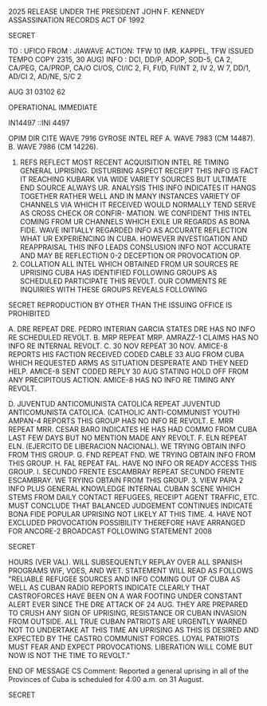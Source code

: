 2025 RELEASE UNDER THE PRESIDENT JOHN F. KENNEDY ASSASSINATION RECORDS ACT OF 1992

SECRET

TO : UFICO
FROM : JIAWAVE
ACTION: TFW 10 (MR. KAPPEL, TFW ISSUED TEMPO COPY 2315, 30 AUG)
INFO : DCI, DD/P, ADOP, SOD-5, CA 2, CA/PEG, CA/PROP, CA/O
CI/OS, CI/IC 2, FI, FI/D, FI/INT 2, IV 2, W 7,
DD/1, AD/CI 2, AD/NE, S/C 2

AUG 31 03102 62

OPERATIONAL IMMEDIATE

IN14497
::INI 4497

OPIM DIR CITE WAVE 7916
GYROSE INTEL
REF A. WAVE 7983 (CM 14487).
B. WAVE 7986 (CM 14226).
1. REFS REFLECT MOST RECENT ACQUISITION INTEL RE TIMING
GENERAL UPRISING. DISTURBING ASPECT RECEIPT THIS INFO IS FACT
IT REACHING KUBARK VIA WIDE VARIETY SOURCES BUT ULTIMATE END
SOURCE ALWAYS UR. ANALYSIS THIS INFO INDICATES IT HANGS TOGETHER
RATHER WELL AND IN MANY INSTANCES VARIETY OF CHANNELS VIA WHICH
IT RECEIVED WOULD NORMALLY TEND SERVE AS CROSS CHECK OR CONFIR-
MATION. WE CONFIDENT THIS INTEL COMING FROM UR CHANNELS WHICH EXILE
UR REGARDS AS BONA FIDE. WAVE INITIALLY REGARDED INFO AS ACCURATE
REFLECTION WHAT UR EXPERIENCING IN CUBA. HOWEVER INVESTIGATION
AND REAPPRAISAL THIS INFO LEADS CONSLUSION INFO NOT ACCURATE AND
MAY BE REFLECTION 0-2 DECEPTION OR PROVOCATION OP.
2. COLLATION ALL INTEL WHICH OBTAINED FROM UR SOURCES RE
UPRISING CUBA HAS IDENTIFIED FOLLOWING GROUPS AS SCHEDULED
PARTICIPATE THIS REVOLT. OUR COMMENTS RE INQUIRIES WITH THESE
GROUPS REVEALS FOLLOWING

SECRET
REPRODUCTION BY OTHER THAN THE ISSUING OFFICE IS PROHIBITED

A. DRE REPEAT DRE. PEDRO INTERIAN GARCIA STATES DRE HAS
NO INFO RE SCHEDULED REVOLT.
B. MRP REPEAT MRP. AMRAZZ-1 CLAIMS HAS NO INFO RE INTERNAL
REVOLT.
C. 30 NOV REPEAT 30 NOV. AMICE-8 REPORTS HIS FACTION
RECEIVED CODED CABLE 33 AUG FROM CUBA WHICH REQUESTED ARMS AS
SITUATION DESPERATE AND THEY NEED HELP. AMICE-8 SENT CODED REPLY
30 AUG STATING HOLD OFF FROM ANY PRECIPITOUS ACTION. AMICE-8 HAS
NO INFO RE TIMING ANY REVOLT.

D. JUVENTUD ANTICOMUNISTA CATOLICA REPEAT JUVENTUD
ANTICOMUNISTA CATOLICA. (CATHOLIC ANTI-COMMUNIST YOUTH) AMPAN-4
REPORTS THIS GROUP HAS NO INFO RE REVOLT.
E. MRR REPEAT MRR. CESAR BARO INDICATES HE HAS HAD COMMO
FROM CUBA LAST FEW DAYS BUT NO MENTION MADE ANY REVOLT.
F. ELN REPEAT ELN. (EJERCITO DE LIBERACION NACIONAL).
WE TRYING OBTAIN INFO FROM THIS GROUP.
G. FND REPEAT FND. WE TRYING OBTAIN INFO FROM THIS GROUP.
H. FAL REPEAT FAL. HAVE NO INFO OR READY ACCESS THIS GROUP.
I. SECUNDO FRENTE ESCAMBRAY REPEAT SECUNDO FRENTE
ESCAMBRAY. WE TRYING OBTAIN FROM THIS GROUP.
3. VIEW PAPA 2 INFO PLUS GENERAL KNOWLEDGE INTERNAL CUBAN
SCENE WHICH STEMS FROM DAILY CONTACT REFUGEES, RECEIPT AGENT
TRAFFIC, ETC. MUST CONCLUDE THAT BALANCED JUDGEMENT CONTINUES
INDICATE BONA FIDE POPULAR UPRISING NOT LIKELY AT THIS TIME.
4. HAVE NOT EXCLUDED PROVOCATION POSSIBILITY THEREFORE
HAVE ARRANGED FOR ANCORE-2 BROADCAST FOLLOWING STATEMENT 2008

SECRET

HOURS (VER VAL). WILL SUBSEQUENTLY REPLAY OVER ALL SPANISH
PROGRAMS WIF, VOES, AND WET. STATEMENT WILL READ AS FOLLOWS
"RELIABLE REFUGEE SOURCES AND INFO COMING OUT OF CUBA AS WELL
AS CUBAN RADIO REPORTS INDICATE CLEARLY THAT CASTROFORCES HAVE
BEEN ON A WAR FOOTING UNDER CONSTANT ALERT EVER SINCE THE
DRE ATTACK OF 24 AUG. THEY ARE PREPARED TO CRUSH ANY SIGN OF
UPRISING, RESISTANCE OR CUBAN INVASION FROM OUTSIDE. ALL TRUE
CUBAN PATRIOTS ARE URGENTLY WARNED NOT TO UNDERTAKE AT THIS
TIME AN UPRISING AS THIS IS DESIRED AND EXPECTED BY THE CASTRO
COMMUNIST FORCES. LOYAL PATRIOTS MUST FEAR AND EXPECT PROVOCATIONS.
LIBERATION WILL COME BUT NOW IS NOT THE TIME TO REVOLT."

END OF MESSAGE
CS Comment: Reported a general uprising in all of the Provinces of Cuba
is scheduled for 4:00 a.m. on 31 August.

SECRET
